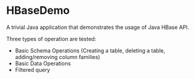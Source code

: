 # HBaseDemo
A trivial Java application that demonstrates the usage of Java HBase API.

Three types of operation are tested:
- Basic Schema Operations (Creating a table, deleting a table, adding/removing column families)
- Basic Data Operations
- Filtered query
